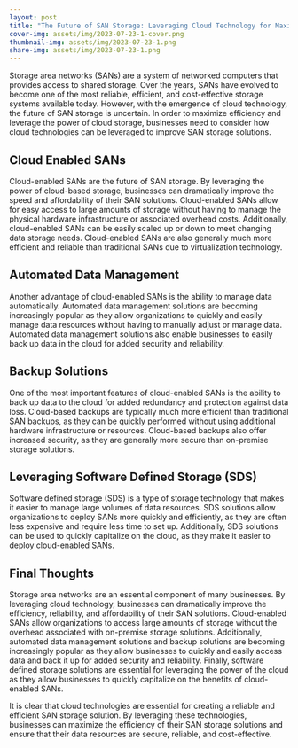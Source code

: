 ```yaml
---
layout: post
title: "The Future of SAN Storage: Leveraging Cloud Technology for Maximum Efficiency."
cover-img: assets/img/2023-07-23-1-cover.png
thumbnail-img: assets/img/2023-07-23-1.png
share-img: assets/img/2023-07-23-1.png
---
```


Storage area networks (SANs) are a system of networked computers that provides access to shared storage. Over the years, SANs have evolved to become one of the most reliable, efficient, and cost-effective storage systems available today. However, with the emergence of cloud technology, the future of SAN storage is uncertain. In order to maximize efficiency and leverage the power of cloud storage, businesses need to consider how cloud technologies can be leveraged to improve SAN storage solutions. 

## Cloud Enabled SANs

Cloud-enabled SANs are the future of SAN storage. By leveraging the power of cloud-based storage, businesses can dramatically improve the speed and affordability of their SAN solutions. Cloud-enabled SANs allow for easy access to large amounts of storage without having to manage the physical hardware infrastructure or associated overhead costs. Additionally, cloud-enabled SANs can be easily scaled up or down to meet changing data storage needs. Cloud-enabled SANs are also generally much more efficient and reliable than traditional SANs due to virtualization technology. 

## Automated Data Management

Another advantage of cloud-enabled SANs is the ability to manage data automatically. Automated data management solutions are becoming increasingly popular as they allow organizations to quickly and easily manage data resources without having to manually adjust or manage data. Automated data management solutions also enable businesses to easily back up data in the cloud for added security and reliability. 

## Backup Solutions

One of the most important features of cloud-enabled SANs is the ability to back up data to the cloud for added redundancy and protection against data loss. Cloud-based backups are typically much more efficient than traditional SAN backups, as they can be quickly performed without using additional hardware infrastructure or resources. Cloud-based backups also offer increased security, as they are generally more secure than on-premise storage solutions. 

## Leveraging Software Defined Storage (SDS)

Software defined storage (SDS) is a type of storage technology that makes it easier to manage large volumes of data resources. SDS solutions allow organizations to deploy SANs more quickly and efficiently, as they are often less expensive and require less time to set up. Additionally, SDS solutions can be used to quickly capitalize on the cloud, as they make it easier to deploy cloud-enabled SANs. 

## Final Thoughts

Storage area networks are an essential component of many businesses. By leveraging cloud technology, businesses can dramatically improve the efficiency, reliability, and affordability of their SAN solutions. Cloud-enabled SANs allow organizations to access large amounts of storage without the overhead associated with on-premise storage solutions. Additionally, automated data management solutions and backup solutions are becoming increasingly popular as they allow businesses to quickly and easily access data and back it up for added security and reliability. Finally, software defined storage solutions are essential for leveraging the power of the cloud as they allow businesses to quickly capitalize on the benefits of cloud-enabled SANs. 


 
It is clear that cloud technologies are essential for creating a reliable and efficient SAN storage solution. By leveraging these technologies, businesses can maximize the efficiency of their SAN storage solutions and ensure that their data resources are secure, reliable, and cost-effective.
